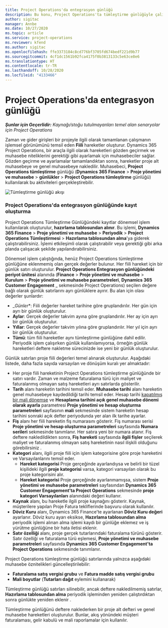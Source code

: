 ```yaml
---
title: Project Operations'da entegrasyon günlüğü
description: Bu konu, Project Operations'ta tümleştirme günlüğüyle çalışma hakkında bilgi sağlar.
author: sigitac
manager: Annbe
ms.date: 10/27/2020
ms.topic: article
ms.service: project-operations
ms.reviewer: kfend
ms.author: sigitac
ms.openlocfilehash: ffe3373184c8cd776bf3705fd674bedf221d9b77
ms.sourcegitcommit: 4cf1dc1561b92fca4175f0b3813133c5e63ce8e6
ms.translationtype: HT
ms.contentlocale: tr-TR
ms.lasthandoff: 10/28/2020
ms.locfileid: "4133466"
---
```

# <a name="integration-journal-in-project-operations"></a>Project Operations'da entegrasyon günlüğü

_**Şunlar için Geçerlidir:** Kaynağı/stoğu tutulmayanları temel alan senaryolar için Project Operations_

Zaman ve gider girişleri bir projeyle ilgili olarak tamamlanan çalışmanın işlemsel görünümünü temsil eden **Fiili** hareketler oluşturur. Dynamics 365 Project Operations, bir araçla ilgili olarak hareketleri gözden geçirmek ve muhasebe niteliklerini gerektiği gibi ayarlamak için muhasebeciler sağlar. Gözden geçirme ve ayarlamalar tamamlandıktan sonra, hareketler proje alt muhasebeye ve genel muhasebeye nakledilir. Muhasebeci, **Project Operations tümleştirme** günlüğü (**Dynamics 365 Finance** > **Proje yönetimi ve muhasebe** > **günlükler** > **Project Operations tümleştirme** günlüğü) kullanılarak bu aktiviteleri gerçekleştirebilir.

![Tümleştirme günlüğü akışı](./media/IntegrationJournal.png)

### <a name="create-records-in-the-project-operations-integration-journal"></a>Project Operations'da entegrasyon günlüğünde kayıt oluşturma

Project Operations Tümleştirme Günlüğündeki kayıtlar dönemsel işlem kullanılarak oluşturulur, **hazırlama tablosundan alınır**. Bu işlemi, **Dynamics 365 Finance** > **Proje yönetimi ve muhasebe** > **Periyodik** > **Project Operations Tümleştirmesi** > **Hazırlama tablosundan alma**'ya giderek çalıştırabilirsiniz. İşlemi etkileşimli olarak çalıştırabilir veya gerektiği gibi arka planda çalışacak şekilde yapılandırabilirsiniz.

Dönemsel işlem çalıştığında, henüz Project Operations tümleştirme günlüğüne eklenmemiş olan gerçek değerler bulunur. Her fiili hareket için bir günlük satırı oluşturulur.
**Project Operations Entegrasyon günlüğündeki periyot ünitesi** alanında (**Finance** > **Proje yönetimi ve muhasebe** > **Kurulum** > **Proje yönetimi ve muhasebe parametreleri**, **Dynamics 365 Customer Engagement** _ sekmesinde Project Operations) seçilen değere bağlı olarak günlük satırlarını ayrı günlüklere ayırır. Bu alan için olası değerler şunlardır:

  - _*Günler**: Fiili değerler hareket tarihine göre gruplandırılır. Her gün için ayrı bir günlük oluşturulur.
  - **Aylar**: Gerçek değerler takvim ayına göre gruplandırılır. Her ay için ayrı bir günlük oluşturulur.
  - **Yıllar**: Gerçek değerler takvim yılına göre gruplandırılır. Her yıl için ayrı bir günlük oluşturulur.
  - **Tümü**: tüm fiili hareketler aynı tümleştirme günlüğüne dahil edilir. Periyodik işlem çalışırken günlük kullanılamıyorsa, örneğin günlük hareketleri deftere nakletme sürecinizde ise yeni bir günlük oluşturulur.

Günlük satırları proje fiili değerleri temel alınarak oluşturulur. Aşağıdaki listede, daha fazla sayıda varsayılan ve dönüşüm kuralı yer almaktadır:

  - Her proje fiili hareketinin Project Operations tümleştirme günlüğünde bir satırı vardır. Zaman ve malzeme faturalama türü için maliyet ve faturalanmış olmayan satış hareketleri ayrı satırlarda gösterilir.
  - **Tarih** alanı hareketin tarihini temsil eder. **Muhasebe tarihi** alanı hareketin genel muhasebeye kaydedildiği tarihi temsil eder. Hesap tarihi [kapatılmış bir mali dönemse](https://docs.microsoft.com/dynamics365/finance/general-ledger/close-general-ledger-at-period-end) ve **Hesaplama tarihini açık genel muhasebe dönemi olarak ayarla** parametresi **Proje yönetimi ve hesap oluşturma parametreleri** sayfasının **mali** sekmesinde sistem hareketin hesap tarihini sonraki açık defter periyodunda yer alan ilk tarihe ayarlar.
  - **Fiş** alanı her fiili hareketin fiş numarasını gösterir. Fiş numarası serisi **Proje yönetimi ve hesap oluşturma parametreleri** sayfasında **Numara serileri** sekmesinde tanımlanır. Her satıra yeni bir numara atanır. Fiş deftere nakledildikten sonra, **Fiş hareketi** sayfasında **ilgili fişler** seçilerek maliyet ve faturalanmış olmayan satış hareketinin nasıl ilişkili olduğunu görebilirsiniz .
  - **Kategori** alanı, ilgili proje fiili için işlem kategorisine göre proje hareketini ve Varsayılanlarını temsil eder.
    - **Hareket kategorisi** Proje gerçeğinde ayarlandıysa ve belirli bir tüzel kişilideki ilgili **proje kategorisi** varsa, kategori varsayılan olarak bu proje kategorisini alır.
    - **Hareket kategorisi** Proje gerçeğinde ayarlanmamışsa, sistem **Proje yönetimi ve muhasebe parametreleri** sayfasından **Dynamics 365 Customer Engagement'ta Project Operations** sekmesinde **proje kategori Varsayılanları** alanındaki değeri kullanır.
  - **Kaynak** alanı, bu hareketle ilgili proje kaynağını gösterir. Kaynak, müşterilere yapılan Proje Fatura tekliflerinde başvuru olarak kullanılır.
  - **Döviz Kuru** alanı, Dynamics 365 Finance'te ayarlanan **Döviz Kuru değeri** ayarlanır. Döviz kuru ayarı eksikse, **Hazırlama tablosundan alma** periyodik işlemi alınan alma işlemi kaydı bir günlüğe eklemez ve iş yürütme günlüğüne bir hata iletisi eklenir.
  - **Satır özelliği** alanı, proje gerçek tutarlarındaki faturalama türünü gösterir. Satır özelliği ve faturalama türü eşlemesi, **Proje yönetimi ve muhasebe parametreleri** sayfasında **Dynamics 365 Customer Engagement'ta Project Operations** sekmesinde tanımlanır.

Project Operations tümleştirme günlüğü satırlarında yalnızca aşağıdaki muhasebe öznitelikleri güncelleştirilebilir:

- **Faturalama satış vergisi grubu** ve **Fatura madde satış vergisi grubu**
- **Mali boyutlar** (**Tutarları dağıt** eylemini kullanarak)

Tümleştirme günlüğü satırları silinebilir, ancak deftere nakledilmemiş satırlar, **Hazırlama tablosundan alma** periyodik işleminden yeniden çalıştırdıktan sonra günlükte yeniden eklenir .

Tümleştirme günlüğünü deftere naklederken bir proje alt defteri ve genel muhasebe hareketleri oluşturulur. Bunlar, akış yönündeki müşteri faturalaması, gelir kabulü ve mali raporlamalar için kullanılır.
